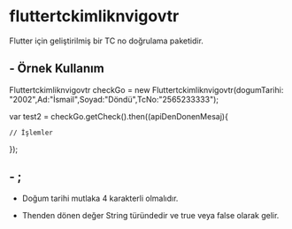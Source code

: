 # fluttertckimliknvigovtr

Flutter için geliştirilmiş bir TC no doğrulama paketidir.

## - Örnek Kullanım

Fluttertckimliknvigovtr checkGo = new Fluttertckimliknvigovtr(dogumTarihi: "2002",Ad:"İsmail",Soyad:"Döndü",TcNo:"2565233333");

var test2 = checkGo.getCheck().then((apiDenDonenMesaj){

    // İşlemler

});


## - ;

* Doğum tarihi mutlaka 4 karakterli olmalıdır.

* Thenden dönen değer String türündedir ve true veya false olarak gelir.
